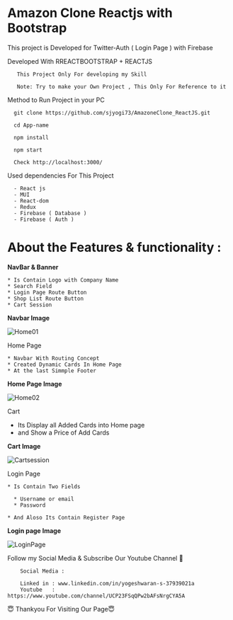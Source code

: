 # Amazon Clone Reactjs with Bootstrap

This project is Developed for Twitter-Auth ( Login Page ) with Firebase

Developed With RREACTBOOTSTRAP  + REACTJS 
        
       
       This Project Only For developing my Skill
       
       Note: Try to make your Own Project , This Only For Reference to it

 
 Method to Run Project in your PC
       
       
      git clone https://github.com/sjyogi73/AmazoneClone_ReactJS.git
      
      cd App-name
      
      npm install
      
      npm start
      
      Check http://localhost:3000/

     
Used dependencies For This Project
 
      - React js
      - MUI
      - React-dom
      - Redux
      - Firebase ( Database )
      - Firebase ( Auth )
      


# About the Features & functionality :


**NavBar & Banner**

    * Is Contain Logo with Company Name 
    * Search Field 
    * Login Page Route Button
    * Shop List Route Button
    * Cart Session


 **Navbar Image**
 
  ![Home01](https://user-images.githubusercontent.com/82278181/170811062-cebef563-bc4d-4cae-82e9-a531f97ad58c.png)
  
  
Home Page 

    * Navbar With Routing Concept
    * Created Dynamic Cards In Home Page 
    * At the last Simmple Footer 
  
  
  
 **Home Page Image**
  
  ![Home02](https://user-images.githubusercontent.com/82278181/170811069-3fb67497-2e92-4555-b06b-6101f1393097.png)


Cart 

  * Its Display all Added Cards into Home page 
  * and Show a Price of Add Cards
  
 
 
 **Cart Image**
 
 ![Cartsession](https://user-images.githubusercontent.com/82278181/170811118-94d008c9-26c7-4bf3-b11a-9ed9d1f54afc.png)

Login Page 

    * Is Contain Two Fields 
   
      * Username or email
      * Password
    
    * And Aloso Its Contain Register Page
  
 
  
  **Login page Image**
  
  ![LoginPage](https://user-images.githubusercontent.com/82278181/170811140-028eb2cc-348d-4366-b84e-716b03ef90b5.png)





Follow my Social Media & Subscribe Our Youtube Channel 🙏


        Social Media :

        Linked in : www.linkedin.com/in/yogeshwaran-s-37939021a
        Youtube   : https://www.youtube.com/channel/UCP23FSqQPw2bAFsNrgCYA5A
        
                   
😇 Thankyou For Visiting Our Page😇




          
    
      
      

